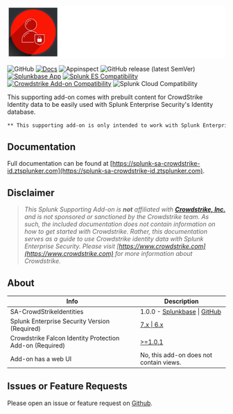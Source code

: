 [![SA-CrowdStrikeIdentities](./docs/assets/sa-crowdstrike-id-logo-lighttext.svg)](https://splunk-sa-crowdstrike-id.ztsplunker.com)

![GitHub](https://img.shields.io/github/license/zachchristensen28/SA-CrowdStrikeIdentities)
[![Docs](https://github.com/ZachChristensen28/SA-CrowdStrikeIdentities/actions/workflows/docs.yml/badge.svg)](https://splunk-sa-crowdstrike-id.ztsplunker.com/)
![Appinspect](https://github.com/ZachChristensen28/SA-CrowdStrikeIdentities/actions/workflows/appinspect.yml/badge.svg)
![GitHub release (latest SemVer)](https://img.shields.io/github/v/release/ZachChristensen28/SA-CrowdStrikeIdentities)
[![Splunkbase App](https://img.shields.io/badge/Splunkbase-SA--CrowdStrikeIdentities-blue)](https://splunkbase.splunk.com/app/6930)
[![Splunk ES Compatibility](https://img.shields.io/badge/Splunk%20ES%20Compatibility-7.x%20|%206.x-success)](https://splunkbase.splunk.com/app/263)
[![Crowdstrike Add-on Compatibility](https://img.shields.io/badge/Crowdstrike%20Addon%20Compatibility->=1.0.1-success)](https://splunkbase.splunk.com/app/6893)
![Splunk Cloud Compatibility](https://img.shields.io/badge/Splunk%20Cloud%20Ready-Victoria%20|%20Classic-informational?logo=splunk)

This supporting add-on comes with prebuilt content for CrowdStrike Identity data to be easily used with Splunk Enterprise Security's Identity database.

```markdown
** This supporting add-on is only intended to work with Splunk Enterprise Security deployments **
```

## Documentation

Full documentation can be found at [https://splunk-sa-crowdstrike-id.ztsplunker.com](https://splunk-sa-crowdstrike-id.ztsplunker.com).

## Disclaimer

> *This Splunk Supporting Add-on is __not__ affiliated with [__Crowdstrike, Inc.__](https://www.crowdstrike.com) and is not sponsored or sanctioned by the Crowdstrike team. As such, the included documentation does not contain information on how to get started with Crowdstrike. Rather, this documentation serves as a guide to use Crowdstrike identity data with Splunk Enterprise Security. Please visit [https://www.crowdstrike.com](https://www.crowdstrike.com) for more information about Crowdstrike.*

## About

Info | Description
------|----------
SA-CrowdStrikeIdentities | 1.0.0 - [Splunkbase](https://splunkbase.splunk.com/app/6930) \| [GitHub](https://github.com/ZachChristensen28/SA-CrowdStrikeIdentities/releases)
Splunk Enterprise Security Version (Required) | [7.x \| 6.x](https://splunkbase.splunk.com/app/263)
Crowdstrike Falcon Identity Protection Add-on (Required) | [>=1.0.1](https://splunkbase.splunk.com/app/6893)
Add-on has a web UI | No, this add-on does not contain views.

## Issues or Feature Requests

Please open an issue or feature request on [Github](https://github.com/ZachChristensen28/SA-CrowdStrikeIdentities/issues).
